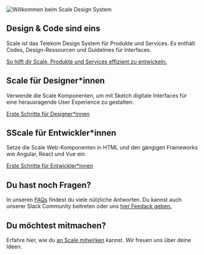 ![Willkommen beim Scale Design System](assets/Welcome-to-Scale-DE.png)

## Design & Code sind eins

Scale ist das Telekom Design System für Produkte und Services. Es enthält Codes, Design-Ressourcen und Guidelines für Interfaces.

[So hilft dir Scale, Produkte und Services effizient zu entwickeln.](/story/getting-started-about-scale--page)

## Scale für Designer*innen

Verwende die Scale Komponenten, um mit Sketch digitale Interfaces für eine herausragende User Experience zu gestalten.

[Erste Schritte für Designer*innen](/story/getting-started-scale-for-designers--page)

## SScale für Entwickler*innen

Setze die Scale Web-Komponenten in HTML und den gängigen Frameworks wie Angular, React und Vue ein.

[Erste Schritte für Entwickler*innen](/story/getting-started-scale-for-developers--page)

## Du hast noch Fragen?

In unseren [FAQs](/story/getting-started-faq--page) findest du viele nützliche Antworten. Du kannst auch unserer Slack Community beitreten oder uns [hier Feedack geben.](/story/community-your-feedback--page)

## Du möchtest mitmachen?

Erfahre hier, wie du [an Scale mitwirken](/story/community-contributing-to-scale--page) kannst. Wir freuen uns über deine Ideen.
